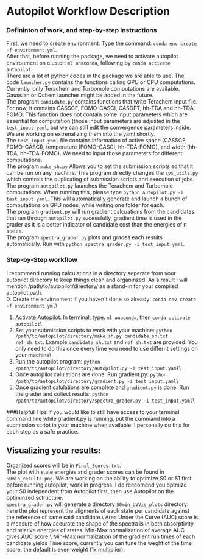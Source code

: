 # Autopilot Workflow Description
### Defininton of work, and step-by-step instructions 
First, we need to create environment. Type the command: `conda env create -f environment.yml`.\
After that, before running the package, we need to activate autopilot environment on cluster: `ml anaconda`, following by `conda activate autopilot`.\
There are a lot of python codes in the package we are able to use. The code `launcher.py` contains the functions calling GPU or CPU computations. Currently, only Terachem and Turbomole computations are available. Gaussian or Qchem launcher might be added in the future.\
The program `candidate.py` contains functions that write Terachem input file. For now, it contains CASSCF, FOMO-CASCI, CASDFT, hh-TDA and hh-TDA-FOMO. This function does not contain some input parameters which are essential for computation (those input parameters are adjusted in the `test_input.yaml`, but we can still edit the convergence parameters inside. We are working on extrenalizing them into the yaml shortly.\
The `test_input.yaml` file contains information of active space (CASSCF, FOMO-CASCI), temperature (FOMO-CASCI, hh-TDA-FOMO), and width (hh-TDA, hh-TDA-FOMO). We need to input those parameters for different computations.\
The program `make_sh.py` Allows you to set the submission scripts so that it can be run on any machine. This program directly changes the `sys_utils.py` which controls the duplicating of submission scripts and execution of jobs.\
The program `autopilot.py` launches the Terachem and Turbomole computations. When running this, please type `python autopilot.py -i test_input.yaml`. This will automatically generate and launch a bunch of computations on GPU nodes, while writing one folder for each.\
The program `gradient.py` will run gradient calcuations from the candidates that ran through `autopilot.py` sucessfully, gradient time is used in the grader as it is a better indicator of candidate cost than the energies of n states.\
The program `spectra_grader.py` plots and grades each results automatically. Run with `python spectra_grader.py -i test_input.yaml`.
### Step-by-Step workflow
I recommend running calculations in a directory seperate from your autopilot directory to keep things clean and organinzed. As a result I will mention /path/to/autopilot/directory/ as a stand-in for your compiled autopilot path.\
0. Create the envirnoment if you haven't done so already: `conda env create -f environment.yml`\
1. Activate Autopilot: In terminal, type: `ml anaconda`, then `conda activate autopilot`\
2. Set your submission scripts to work with your machine: `python /path/to/autopilot/directory/make_sh.py candidate_sh.txt ref_sh.txt`. Example `candidate_sh.txt` and `ref_sh.txt` are provided. You only need to do this once every time you need to use differnt settings on your machine\ 
3. Run the autopilot program: `python /path/to/autopilot/directory/autopilot.py -i test_input.yaml`\
4. Once autopilot calulations are done: Run gradient.py: `python /path/to/autopilot/directory/gradient.py -i test_input.yaml`\
5. Once gradient calulations are complete and `gradient.py` is done: Run the grader and collect results: `python /path/to/autopilot/directory/spectra_grader.py -i test_input.yaml`\

###Helpful Tips
If you would like to still have access to your terminal command line while gradient.py is running, put the command into a submission script in your machine when available. I personally do this for each step as a safe practice. 

## Visualizing your results: 
Organized scores will be in `Final_Scores.txt`.\
The plot with state energies and grader scores can be found in `S0min_results.png`. We are working on the ability to optimize S0 or S1 first before running autopilot, work in progress. I do reccomend you optmize your S0 independent from Autopilot first, then use Autopilot on the optiminzed sctructure.\
`spectra_grader.py` will generate a directory `S0min_UVVis_plots` directory: here the plot represent the aligments of each state per candidate against the reference of same said candidate.\ Area Under the Curve (AUC) score is a measure of how accurate the shape of the spectra is in both absorptivity and relative energies of states. Min-Max normalization of average AUC gives AUC score.\ Min-Max normalization of the gradient run times of each candidate yields Time score, currently you can tune the weght of the time score, the default is even weight (1x multiplier).     
